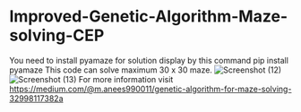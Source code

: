 # Improved-Genetic-Algorithm-Maze-solving-CEP
You need to install pyamaze for solution display by this command
pip install pyamaze
This code can solve maximum 30 x 30 maze.
![Screenshot (12)](https://user-images.githubusercontent.com/118342672/230718659-4d2514bf-0425-4e83-b316-88bb3775cc18.png)
![Screenshot (13)](https://user-images.githubusercontent.com/118342672/230718660-b82c6391-6f19-4108-8892-d243121b79bb.png)
For more information visit https://medium.com/@m.anees990011/genetic-algorithm-for-maze-solving-32998117382a

